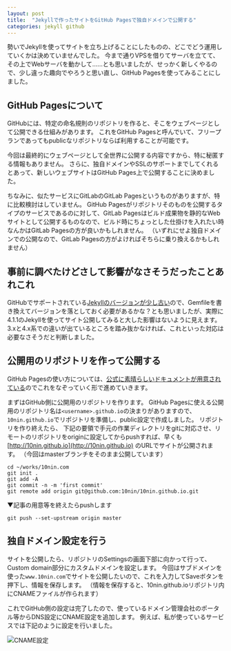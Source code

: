 ```yaml
---
layout: post
title:  "Jekyllで作ったサイトをGitHub Pagesで独自ドメインで公開する"
categories: jekyll github
---
```

勢いでJekyllを使ってサイトを立ち上げることにしたものの、どこでどう運用していくかは決めていませんでした。
今まで通りVPSを借りてサーバを立てて、その上でWebサーバを動かして……とも思いましたが、せっかく新しくやるので、少し違った趣向でやろうと思い直し、GitHub Pagesを使ってみることにしました。

## GitHub Pagesについて
GitHubには、特定の命名規則のリポジトリを作ると、そこをウェブページとして公開できる仕組みがあります。
これをGitHub Pagesと呼んでいて、フリープランであってもpublicなリポジトリならば利用することが可能です。

今回は最終的にウェブページとして全世界に公開する内容ですから、特に秘匿する情報もありません。
さらに、独自ドメインやSSLのサポートまでしてくれるとあって、新しいウェブサイトはGitHub Pages上で公開することに決めました。

ちなみに、似たサービスにGitLabのGitLab Pagesというものがありますが、特に比較検討はしていません。
GitHub Pagesがリポジトリそのものを公開するタイプのサービスであるのに対して、GitLab Pagesはビルド成果物を静的なWebサイトとして公開するものなので、ビルド時にちょっとした仕掛けを入れたい時なんかはGitLab Pagesの方が良いかもしれません。
（いずれにせよ独自ドメインでの公開なので、GitLab Pagesの方がよければそちらに乗り換えるかもしれません）

## 事前に調べたけどさして影響がなさそうだったことあれこれ
GitHubでサポートされている[Jekyllのバージョンが少し古い](https://pages.github.com/versions/)ので、Gemfileを書き換えてバージョンを落としておく必要があるかな？とも思いましたが、実際に4.1.1のJekyllを使ってサイト公開してみると大した影響はないように見えます。
3.xと4.x系での違いが出ているところを踏み抜かなければ、これといった対応は必要なさそうだと判断しました。


## 公開用のリポジトリを作って公開する
GitHub Pagesの使い方については、[公式に素晴らしいドキュメントが用意されている](https://docs.github.com/ja/github/working-with-github-pages/about-github-pages)のでこれをなぞっていく形で進めていきます。

まずはGitHub側に公開用のリポジトリを作ります。
GitHub Pagesに使える公開用のリポジトリ名は`<username>.github.io`の決まりがありますので、`10nin.github.io`でリポジトリを準備し、public設定で作成しました。
リポジトリを作り終えたら、 下記の要領で手元の作業ディレクトリをgitに対応させ、リモートのリポジトリをoriginに設定してからpushすれば、早くも [http://10nin.github.io](http://10nin.github.io) のURLでサイトが公開されます。
（今回はmasterブランチをそのまま公開しています）

```console
cd ~/works/10nin.com
git init .
git add -A
git commit -n -m 'first commit'
git remote add origin git@github.com:10nin/10nin.github.io.git
```

▼記事の用意等を終えたらpushします
```console
git push --set-upstream origin master
```

## 独自ドメイン設定を行う
サイトを公開したら、リポジトリのSettingsの画面下部に向かって行って、Custom domain部分にカスタムドメインを設定します。
今回はサブドメインを使った`www.10nin.com`でサイトを公開したいので、これを入力してSaveボタンを押下し、情報を保存します。
（情報を保存すると、10nin.github.ioリポジトリ内にCNAMEファイルが作られます）

これでGitHub側の設定は完了したので、使っているドメイン管理会社のポータル等からDNS設定にCNAME設定を追加します。
例えば、私が使っているサービスでは下記のように設定を行いました。

![CNAME設定]({{absolute_url}}/images/cname.png)